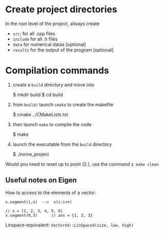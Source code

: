 
# Create project directories
In the root level of the project, always create
- `src`:    for all .cpp files
- `include` for all .h files
- `data`    for numerical datas [optional]
- `results` for the output of the program [optional]

# Compilation commands
1. create a `build` directory and move into

    $ mkdir build
    $ cd build

2. from `build/` launch `cmake` to create the makefile

    $ cmake ../CMakeLists.txt

3. then launch `make` to compile the code

    $ make

4. launch the executable from the `build` directory

    $ ./nome_project

Would you need to reset up to point (2.), use the command  `$ make clean`





## Useful notes on Eigen
How to access to the elements of a vector:


    x.segment(i,n)  -->  x(i:i+n)

    // x = [1, 2, 3, 4, 5, 6]
    x.segment(0,3)      // ans = {1, 2, 3}



Linspace-equivalent:    `VectorXd::LinSpaced(size, low, high)`    
